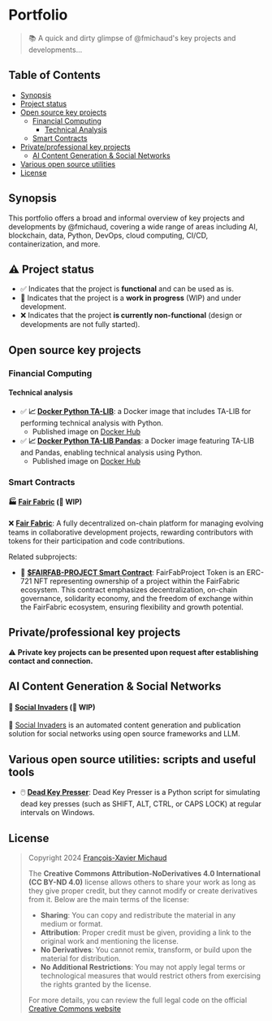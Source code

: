 # Portfolio

> 📚 A quick and dirty glimpse of @fmichaud's key projects and developments...

## Table of Contents
- [Synopsis](#synopsis)
- [Project status](#project-status)
- [Open source key projects](#opensource-key-projects)
  - [Financial Computing](#financial-computing)
    - [Technical Analysis](#technical-analysis)
  - [Smart Contracts](#smart-contracts)
- [Private/professional key projects](#private-key-projects)
   - [AI Content Generation & Social Networks](#ai-contents-and-social-networks)
- [Various open source utilities](#various-utilities)
- [License](#license)

## <a name="synopsis"></a>Synopsis

This portfolio offers a broad and informal overview of key projects and developments by @fmichaud, covering a wide range of areas including AI, blockchain, data, Python, DevOps, cloud computing, CI/CD, containerization, and more.

## <a name="project-status" />⚠️ Project status

- ✅ Indicates that the project is **functional** and can be used as is.
- 🚧 Indicates that the project is a **work in progress** (WIP) and under development.
- ❌ Indicates that the project **is currently non-functional** (design or developments are not fully started).

## <a name="opensource-key-projects"></a>Open source key projects

### <a name="financial-computing"></a>Financial Computing

#### <a name="technical-analysis"></a>Technical analysis

- ✅ **📈 [Docker Python TA-LIB](https://github.com/tamia-team/docker-python-ta-lib)**: a Docker image that includes TA-LIB for performing technical analysis with Python.
  - Published image on [Docker Hub](https://hub.docker.com/r/deepnox/python-ta-lib/tags) 
- ✅ **📈 [Docker Python TA-LIB Pandas](https://github.com/tamia-team/docker-python-ta-lib-pandas)**: a Docker image featuring TA-LIB and Pandas, enabling technical analysis using Python.
  - Published image on [Docker Hub](https://hub.docker.com/r/deepnox/python-ta-lib-pandas/tags)

### <a name="smart-contracts"></a>Smart Contracts

#### 🏭 [Fair Fabric](https://github.com/fairfabric/) (🚧 WIP)

❌ **[Fair Fabric](https://github.com/fairfabric/)**: A fully decentralized on-chain platform for managing evolving teams in collaborative development projects, rewarding contributors with tokens for their participation and code contributions.

Related subprojects:

- 🚧 **[$FAIRFAB-PROJECT Smart Contract](https://github.com/fairfabric/fairfab-project-contract)**: FairFabProject Token is an ERC-721 NFT representing ownership of a project within the FairFabric ecosystem. This contract emphasizes decentralization, on-chain governance, solidarity economy, and the freedom of exchange within the FairFabric ecosystem, ensuring flexibility and growth potential.
 
## <a name="private-key-projects"></a>Private/professional key projects

⚠️ **Private key projects can be presented upon request after establishing contact and connection.**

## <a name="ai-contents-and-social-networks">AI Content Generation & Social Networks

#### 👾 [Social Invaders](https://invaders.social) (🚧 WIP) 

🚧 [Social Invaders](https://invaders.social) is an automated content generation and publication solution for social networks using open source frameworks and LLM. 
 
## <a name="various-utilities" />Various open source utilities: scripts and useful tools 

- 🖱️ **[Dead Key Presser](https://github.com/fmichaud/dead-key-presser)**: Dead Key Presser is a Python script for simulating dead key presses (such as SHIFT, ALT, CTRL, or CAPS LOCK) at regular intervals on Windows.


## <a name="license"></a> License

>
> Copyright 2024 [François-Xavier Michaud](https://fr.linkedin.com/in/francoisxaviermichaud)
> 
> The **Creative Commons Attribution-NoDerivatives 4.0 International (CC BY-ND 4.0)** license allows others to share your work as long as they give proper credit, but they cannot modify or create derivatives from it. Below are the main terms of the license:
> 
> - **Sharing**: You can copy and redistribute the material in any medium or format.
> - **Attribution**: Proper credit must be given, providing a link to the original work and mentioning the license.
> - **No Derivatives**: You cannot remix, transform, or build upon the material for distribution.
> - **No Additional Restrictions**: You may not apply legal terms or technological measures that would restrict others from exercising the rights granted by the license.
> 
> For more details, you can review the full legal code on the official [Creative Commons website](https://creativecommons.org/licenses/by-nd/4.0/legalcode)
> 
